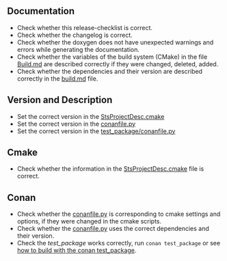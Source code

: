 ## Documentation
- Check whether this release-checklist is correct.
- Check whether the changelog is correct.
- Check whether the doxygen does not have unexpected warnings and errors while generating the documentation.
- Check whether the variables of the build system (CMake) in the file [Build.md](Build.md) are described correctly if they were changed, deleted, added.
- Check whether the dependencies and their version are described correctly in the [build.md](build.md) file. 

## Version and Description
- Set the correct version in the [StsProjectDesc.cmake](../cmake/StsProjectDesc.cmake)
- Set the correct version in the [conanfile.py](../conanfile.py)
- Set the correct version in the [test_package/conanfile.py](../test_package/conanfile.py)

## Cmake
- Check whether the information in the [StsProjectDesc.cmake](../cmake/StsProjectDesc.cmake) file is correct.

## Conan
- Check whether the [conanfile.py](../conanfile.py) is corresponding to cmake settings and options, 
  if they were changed in the cmake scripts.
- Check whether the [conanfile.py](../conanfile.py) uses the correct dependencies and their version.
- Check the _test_package_ works correctly, run ``` conan test_package ``` or see [how to build with the conan test_package](conan-test-package.md).
